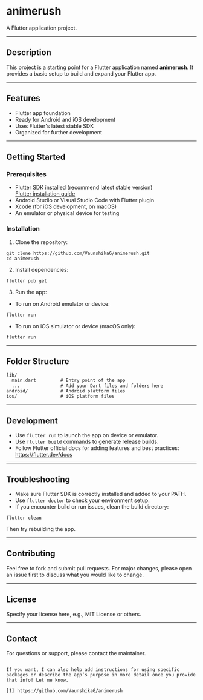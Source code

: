 # animerush

A Flutter application project.

---

## Description

This project is a starting point for a Flutter application named **animerush**. It provides a basic setup to build and expand your Flutter app.

---

## Features

- Flutter app foundation
- Ready for Android and iOS development
- Uses Flutter's latest stable SDK
- Organized for further development

---

## Getting Started

### Prerequisites

- Flutter SDK installed (recommend latest stable version)  
  [Flutter installation guide](https://flutter.dev/docs/get-started/install)
- Android Studio or Visual Studio Code with Flutter plugin
- Xcode (for iOS development, on macOS)
- An emulator or physical device for testing

### Installation

1. Clone the repository:

```
git clone https://github.com/VaunshikaG/animerush.git
cd animerush
```

2. Install dependencies:

```
flutter pub get
```

3. Run the app:

- To run on Android emulator or device:

```
flutter run
```

- To run on iOS simulator or device (macOS only):

```
flutter run
```

---

## Folder Structure

```
lib/
  main.dart         # Entry point of the app
  ...               # Add your Dart files and folders here
android/            # Android platform files
ios/                # iOS platform files
```

---

## Development

- Use `flutter run` to launch the app on device or emulator.
- Use `flutter build` commands to generate release builds.
- Follow Flutter official docs for adding features and best practices:
  https://flutter.dev/docs

---

## Troubleshooting

- Make sure Flutter SDK is correctly installed and added to your PATH.
- Use `flutter doctor` to check your environment setup.
- If you encounter build or run issues, clean the build directory:

```
flutter clean
```

Then try rebuilding the app.

---

## Contributing

Feel free to fork and submit pull requests. For major changes, please open an issue first to discuss what you would like to change.

---

## License

Specify your license here, e.g., MIT License or others.

---

## Contact

For questions or support, please contact the maintainer.

```

If you want, I can also help add instructions for using specific packages or describe the app’s purpose in more detail once you provide that info! Let me know.

[1] https://github.com/VaunshikaG/animerush
